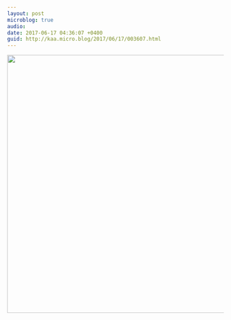 ```yaml
---
layout: post
microblog: true
audio: 
date: 2017-06-17 04:36:07 +0400
guid: http://kaa.micro.blog/2017/06/17/003607.html
---
```



<img src="http://www.kaa.bz/uploads/2018/16a5c3bee7.jpg" width="600" height="600" />
